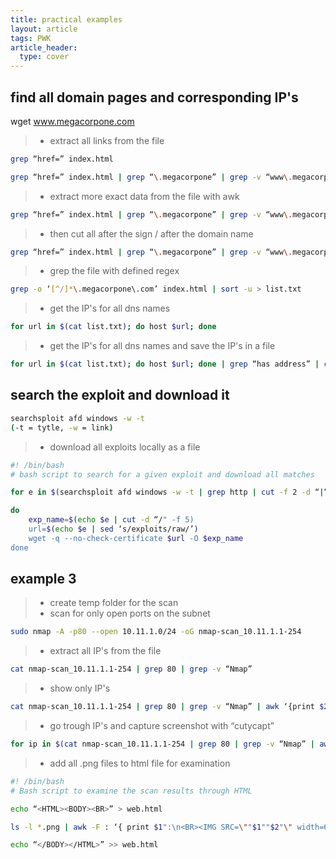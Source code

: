 ```yaml
---
title: practical examples
layout: article
tags: PWK
article_header:
  type: cover
---
```



## find all domain pages and corresponding IP's

wget www.megacorpone.com

> - extract all links from the file

```bash
grep “href=” index.html

grep “href=” index.html | grep “\.megacorpone” | grep -v “www\.megacorpone\.com” | head
```

> - extract more exact data from the file with awk  

```bash
grep “href=” index.html | grep “\.megacorpone” | grep -v “www\.megacorpone\.com” | awk -F “http://” ‘{print $2}’
```

> - then cut all after the sign / after the domain name  

```bash
grep “href=” index.html | grep “\.megacorpone” | grep -v “www\.megacorpone\.com” | awk -F “http://” ‘{print $2}’ | cut -d “/” -f 1
```

> - grep the file with defined regex  

```bash
grep -o ‘[^/]*\.megacorpone\.com’ index.html | sort -u > list.txt
```

> - get the IP's for all dns names  

```bash
for url in $(cat list.txt); do host $url; done
```

> - get the IP's for all dns names and save the IP's in a file  

```bash
for url in $(cat list.txt); do host $url; done | grep “has address” | cut -d “ ” -f 4 | sort -u
```

## search the exploit and download it

```bash
searchsploit afd windows -w -t
(-t = tytle, -w = link)
```

> - download all exploits locally as a file  

```bash
#! /bin/bash
# bash script to search for a given exploit and download all matches

for e in $(searchsploit afd windows -w -t | grep http | cut -f 2 -d “|” )

do
    exp_name=$(echo $e | cut -d “/" -f 5)
    url=$(echo $e | sed ‘s/exploits/raw/’)
    wget -q --no-check-certificate $url -O $exp_name
done
```

## example 3

> - create temp folder for the scan
> - scan for only open ports on the subnet  

```bash
sudo nmap -A -p80 --open 10.11.1.0/24 -oG nmap-scan_10.11.1.1-254
```

> - extract all IP's from the file  

```bash
cat nmap-scan_10.11.1.1-254 | grep 80 | grep -v “Nmap”
```

> - show only IP's  

```bash
cat nmap-scan_10.11.1.1-254 | grep 80 | grep -v “Nmap” | awk ‘{print $2}’
```

> - go trough IP's and capture screenshot with “cutycapt”  

```bash
for ip in $(cat nmap-scan_10.11.1.1-254 | grep 80 | grep -v “Nmap” | awk ‘{print $2}’); do cutycapt --url=$ip --out=$ip.png: done
```

> - add all .png files to html file for examination  

```bash
#! /bin/bash
# Bash script to examine the scan results through HTML

echo “<HTML><BODY><BR>” > web.html

ls -l *.png | awk -F : ‘{ print $1":\n<BR><IMG SRC=\""$1""$2"\" width=600><BR>"}’ >> we.html

echo “</BODY></HTML>” >> web.html
```
